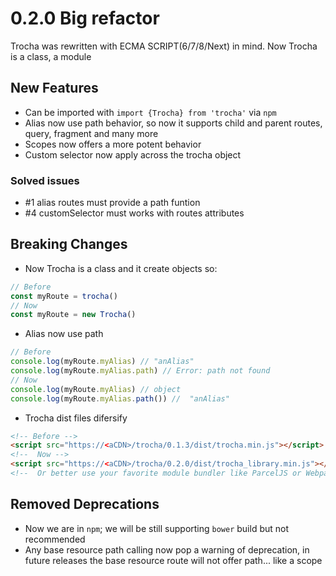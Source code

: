 # 0.2.0 Big refactor

Trocha was rewritten with ECMA SCRIPT(6/7/8/Next) in mind. Now Trocha is a class, a module

## New Features

* Can be imported with `import {Trocha} from 'trocha'` via `npm`
* Alias now use path behavior, so now it supports child and parent routes, query, fragment and many more
* Scopes now offers a more potent behavior
* Custom selector now apply across the trocha object

### Solved issues
* #1 alias routes must provide a path funtion
* #4 customSelector must works with routes attributes

## Breaking Changes
* Now Trocha is a class and it create objects so:
```js
// Before
const myRoute = trocha()
// Now
const myRoute = new Trocha()
```
* Alias now use path

```js
// Before
console.log(myRoute.myAlias) // "anAlias"
console.log(myRoute.myAlias.path) // Error: path not found
// Now
console.log(myRoute.myAlias) // object
console.log(myRoute.myAlias.path()) //  "anAlias"
```
* Trocha dist files difersify

```html
<!-- Before -->
<script src="https://<aCDN>/trocha/0.1.3/dist/trocha.min.js"></script>
<!--  Now -->
<script src="https://<aCDN>/trocha/0.2.0/dist/trocha_library.min.js"></script>
<!--  Or better use your favorite module bundler like ParcelJS or Webpack -->
```

## Removed Deprecations

* Now we are in `npm`; we will be still supporting `bower` build but not recommended
* Any base resource path calling now pop a warning of deprecation, in future releases the base resource route will not offer path... like a scope
